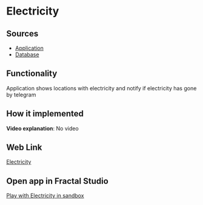 # Electricity

## Sources

- [Application](https://github.com/LearnFractal/FractalPlatform/tree/main/FractalPlatform.Examples/Applications/Electricity/ElectricityApplication.cs)
- [Database](https://github.com/LearnFractal/FractalPlatform/tree/main/FractalPlatform.Examples/Databases/Electricity)

## Functionality

Application shows locations with electricity and notify if electricity has gone by telegram

## How it implemented

**Video explanation**: No video

## Web Link

[Electricity](https://fraplat.com/jupiter/Electricity)

## Open app in Fractal Studio

[Play with Electricity in sandbox](https://fraplat.com/mars/FractalStudio/?tag=Electricity+template)



